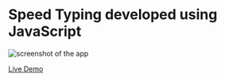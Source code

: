 # Speed Typing developed using JavaScript
 
![screenshot of the app](https://raw.githubusercontent.com/praveenorugantitech/praveenorugantitech-javascript/master/0_Projects/praveenorugantitech-speed-typing/screenshot.PNG "Speed Typing")


[Live Demo](https://praveenorugantitech.github.io/praveenorugantitech-javascript/0_Projects/praveenorugantitech-speed-typing/Demo)


